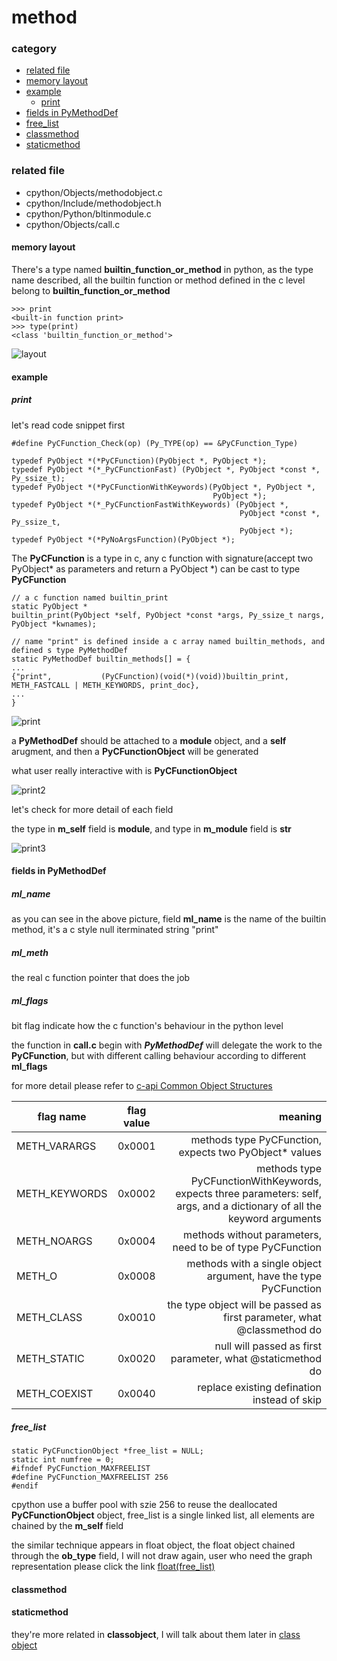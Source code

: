 # method

### category

* [related file](#related-file)
* [memory layout](#memory-layout)
* [example](#example)
	* [print](#print)
* [fields in PyMethodDef](#fields-in-PyMethodDef)
* [free_list](#free_list)
* [classmethod](#classmethod)
* [staticmethod](#staticmethod)

### related file
* cpython/Objects/methodobject.c
* cpython/Include/methodobject.h
* cpython/Python/bltinmodule.c
* cpython/Objects/call.c

#### memory layout

There's a type named **builtin_function_or_method** in python, as the type name described, all the builtin function or method defined in the c level belong to **builtin_function_or_method**

	>>> print
    <built-in function print>
    >>> type(print)
    <class 'builtin_function_or_method'>

![layout](https://github.com/zpoint/CPython-Internals/blob/master/BasicObject/method/layout.png)

#### example

##### print

let's read code snippet first

    #define PyCFunction_Check(op) (Py_TYPE(op) == &PyCFunction_Type)

    typedef PyObject *(*PyCFunction)(PyObject *, PyObject *);
    typedef PyObject *(*_PyCFunctionFast) (PyObject *, PyObject *const *, Py_ssize_t);
    typedef PyObject *(*PyCFunctionWithKeywords)(PyObject *, PyObject *,
                                                 PyObject *);
    typedef PyObject *(*_PyCFunctionFastWithKeywords) (PyObject *,
                                                       PyObject *const *, Py_ssize_t,
                                                       PyObject *);
    typedef PyObject *(*PyNoArgsFunction)(PyObject *);

The **PyCFunction** is a type in c, any c function with signature(accept two PyObject* as parameters and return a PyObject *)  can be cast to type **PyCFunction**

    // a c function named builtin_print
    static PyObject *
    builtin_print(PyObject *self, PyObject *const *args, Py_ssize_t nargs, PyObject *kwnames);

    // name "print" is defined inside a c array named builtin_methods, and defined s type PyMethodDef
    static PyMethodDef builtin_methods[] = {
    ...
    {"print",           (PyCFunction)(void(*)(void))builtin_print,      METH_FASTCALL | METH_KEYWORDS, print_doc},
    ...
    }

![print](https://github.com/zpoint/CPython-Internals/blob/master/BasicObject/method/print.png)

a **PyMethodDef** should be attached to a **module** object, and a **self** arugment, and then a **PyCFunctionObject** will be generated

what user really interactive with is **PyCFunctionObject**

![print2](https://github.com/zpoint/CPython-Internals/blob/master/BasicObject/method/print2.png)

let's check for more detail of each field

the type in **m_self** field is **module**, and type in **m_module** field is **str**

![print3](https://github.com/zpoint/CPython-Internals/blob/master/BasicObject/method/print3.png)

#### fields in PyMethodDef

##### ml_name

as you can see in the above picture, field **ml_name** is the name of the builtin method, it's a c style null iterminated string "print"

##### ml_meth

the real c function pointer that does the job

##### ml_flags

bit flag indicate how the c function's behaviour in the python level

the function in **call.c** begin with **_PyMethodDef_** will delegate the work to the **PyCFunction**, but with different calling behaviour according to different **ml_flags**

for more detail please refer to [c-api Common Object Structures](https://docs.python.org/3/c-api/structures.html)

| flag name | flag value | meaning |
| - | :-: | -: |
| METH_VARARGS | 0x0001| methods type PyCFunction, expects two PyObject* values |
| METH_KEYWORDS | 0x0002 | methods type PyCFunctionWithKeywords, expects three parameters: self, args, and a dictionary of all the keyword arguments |
| METH_NOARGS | 0x0004 | methods without parameters, need to be of type PyCFunction |
| METH_O | 0x0008 | methods with a single object argument, have the type PyCFunction |
| METH_CLASS | 0x0010 | the type object will be passed as first parameter, what @classmethod do |
| METH_STATIC | 0x0020 | null will passed as first parameter, what @staticmethod do |
| METH_COEXIST | 0x0040 | replace existing defination instead of skip |

##### free_list

    static PyCFunctionObject *free_list = NULL;
    static int numfree = 0;
    #ifndef PyCFunction_MAXFREELIST
    #define PyCFunction_MAXFREELIST 256
    #endif

cpython use a buffer pool with szie 256 to reuse the deallocated **PyCFunctionObject** object, free_list is a single linked list, all elements are chained by the **m_self** field

the similar technique appears in float object, the float object chained through the **ob_type** field, I will not draw again, user who need the graph representation please click the link [float(free_list)](https://github.com/zpoint/CPython-Internals/blob/master/BasicObject/float/float.md#free_list)

#### classmethod

#### staticmethod

they're more related in **classobject**, I will talk about them later in [class object](https://github.com/zpoint/CPython-Internals/blob/master/BasicObject/class/class.md)